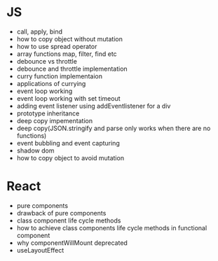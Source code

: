 # JS
* call, apply, bind
* how to copy object without mutation
* how to use spread operator
* array functions map, filter, find etc
* debounce vs throttle
* debounce and throttle implementation
* curry function implementaion
* applications of currying
* event loop working
* event loop working with set timeout
* adding event listener using addEventlistener for a div
* prototype inheritance
* deep copy impementation
* deep copy(JSON.stringify and parse only works when there are no functions)
* event bubbling and event capturing
* shadow dom
* how to copy object to avoid mutation

# React
* pure components
* drawback of pure components
* class component life cycle methods
* how to achieve class components life cycle methods in functional component
* why componentWillMount deprecated
* useLayoutEffect
